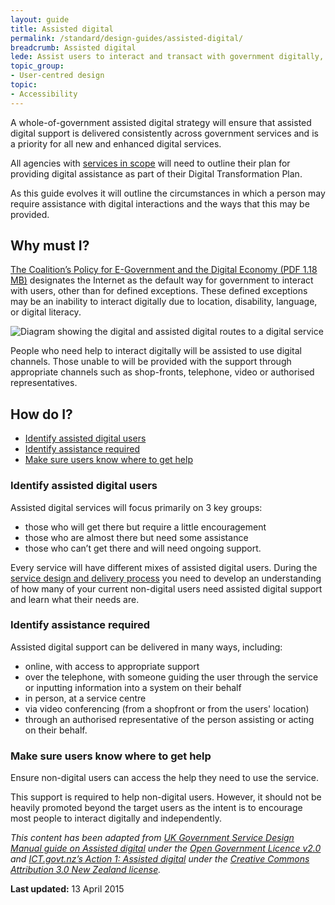 ```yaml
---
layout: guide
title: Assisted digital
permalink: /standard/design-guides/assisted-digital/
breadcrumb: Assisted digital
lede: Assist users to interact and transact with government digitally, and provide alternatives for those who can’t.
topic_group:
- User-centred design
topic:
- Accessibility
---
```

<a id="top" name="top"></a>A whole-of-government assisted digital strategy will ensure that assisted digital support is delivered consistently across government services and is a priority for all new and enhanced digital services.

All agencies with [services in scope](/standard/scope-of-standard/) will need to outline their plan for providing digital assistance as part of their Digital Transformation Plan.

As this guide evolves it will outline the circumstances in which a person may require assistance with digital interactions and the ways that this may be provided.

## Why must I?

[The Coalition’s Policy for E-Government and the Digital Economy (PDF 1.18 MB)](http://lpaweb-static.s3.amazonaws.com/Coalition%27s%20Policy%20for%20E-Government%20and%20the%20Digital%20Economy.pdf "Exiting DTO website") designates the Internet as the default way for government to interact with users, other than for defined exceptions. These defined exceptions may be an inability to interact digitally due to location, disability, language, or digital literacy.

![Diagram showing the digital and assisted digital routes to a digital service]({{site.baseurl}}/images/standard/assist_dig_0.png)

People who need help to interact digitally will be assisted to use digital channels. Those unable to will be provided with the support through appropriate channels such as shop-fronts, telephone, video or authorised representatives.

## How do I?

*   [Identify assisted digital users](#identifyAD)
*   [Identify assistance required](#identifyAR)
*   [Make sure users know where to get help](#makesureusers)

### <a id="identifyAD" name="identifyAD"></a>Identify assisted digital users

Assisted digital services will focus primarily on 3 key groups:

*   those who will get there but require a little encouragement
*   those who are almost there but need some assistance
*   those who can’t get there and will need ongoing support.

Every service will have different mixes of assisted digital users. During the [service design and delivery process](/standard/service-design-and-delivery-process/) you need to develop an understanding of how many of your current non-digital users need assisted digital support and learn what their needs are.

### <a id="identifyAR" name="identifyAR"></a>Identify assistance required

Assisted digital support can be delivered in many ways, including:

*   online, with access to appropriate support
*   over the telephone, with someone guiding the user through the service or inputting information into a system on their behalf
*   in person, at a service centre
*   via video conferencing (from a shopfront or from the users' location)
*   through an authorised representative of the person assisting or acting on their behalf.

### <a id="makesureusers" name="makesureusers"></a>Make sure users know where to get help

Ensure non-digital users can access the help they need to use the service.

This support is required to help non-digital users. However, it should not be heavily promoted beyond the target users as the intent is to encourage most people to interact digitally and independently. 

_This content has been adapted from ​[UK Government Service Design Manual guide on Assisted digital](https://www.gov.uk/service-manual/assisted-digital/index.html) under the [Open Government Licence v2.0](http://www.nationalarchives.gov.uk/doc/open-government-licence/version/2/) and ​[ICT.govt.nz’s Action 1: Assisted digital](https://ict.govt.nz/programmes-and-initiatives/digital-transformation/result-10/action-01/) under the [Creative Commons Attribution 3.0 New Zealand license](http://creativecommons.org/licenses/by/3.0/nz/)._

**Last updated:** 13 April 2015
